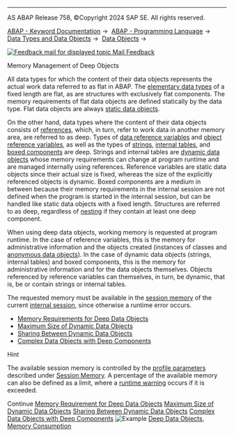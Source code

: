   

* * *

AS ABAP Release 758, ©Copyright 2024 SAP SE. All rights reserved.

[ABAP - Keyword Documentation](javascript:call_link\('abenabap.htm'\)) →  [ABAP - Programming Language](javascript:call_link\('abenabap_reference.htm'\)) →  [Data Types and Data Objects](javascript:call_link\('abentypes_and_objects.htm'\)) →  [Data Objects](javascript:call_link\('abendata_objects.htm'\)) → 

 [![](Mail.gif?object=Mail.gif "Feedback mail for displayed topic") Mail Feedback](mailto:f1_help@sap.com?subject=Feedback%20on%20ABAP%20Documentation&body=Document:%20Memory%20Management%20of%20Deep%20Objects%2C%20ABENMEMORY_CONSUMPTION%2C%20758%0D%0A%0D%0AError:%0D%0A%0D%0A%0D%0A%0D%0ASuggestion%20for%20improvement:)

Memory Management of Deep Objects

All data types for which the content of their data objects represents the actual work data referred to as flat in ABAP. The [elementary data types](javascript:call_link\('abenelementary_data_type_glosry.htm'\) "Glossary Entry") of a fixed length are flat, as are structures with exclusively flat components. The memory requirements of flat data objects are defined statically by the data type. Flat data objects are always [static data objects](javascript:call_link\('abenstatic_data_object_glosry.htm'\) "Glossary Entry").

On the other hand, data types where the content of their data objects consists of [references](javascript:call_link\('abenreference_glosry.htm'\) "Glossary Entry"), which, in turn, refer to work data in another memory area, are referred to as deep. Types of [data reference variables](javascript:call_link\('abendata_reference_variable_glosry.htm'\) "Glossary Entry") and [object reference variables](javascript:call_link\('abenobject_refer_variable_glosry.htm'\) "Glossary Entry"), as well as the types of [strings](javascript:call_link\('abenstring_glosry.htm'\) "Glossary Entry"), [internal tables](javascript:call_link\('abeninternal_table_glosry.htm'\) "Glossary Entry"), and [boxed components](javascript:call_link\('abenboxed_component_glosry.htm'\) "Glossary Entry") are deep. Strings and internal tables are [dynamic data objects](javascript:call_link\('abendynamic_data_object_glosry.htm'\) "Glossary Entry") whose memory requirements can change at program runtime and are managed internally using references. Reference variables are static data objects since their actual size is fixed, whereas the size of the explicitly referenced objects is dynamic. Boxed components are a medium in between because their memory requirements in the internal session are not defined when the program is started in the internal session, but can be handled like static data objects with a fixed length. Structures are referred to as deep, regardless of [nesting](javascript:call_link\('abennested_structure_glosry.htm'\) "Glossary Entry") if they contain at least one deep component.

When using deep data objects, working memory is requested at program runtime. In the case of reference variables, this is the memory for administrative information and the objects created (instances of classes and [anonymous data objects](javascript:call_link\('abenanonymous_data_object_glosry.htm'\) "Glossary Entry")). In the case of dynamic data objects (strings, internal tables) and boxed components, this is the memory for administrative information and for the data objects themselves. Objects referenced by reference variables can themselves, in turn, be dynamic, that is, be or contain strings or internal tables.

The requested memory must be available in the [session memory](javascript:call_link\('abenroll_area_glosry.htm'\) "Glossary Entry") of the current [internal session](javascript:call_link\('abeninternal_session_glosry.htm'\) "Glossary Entry"), since otherwise a runtime error occurs.

-   [Memory Requirements for Deep Data Objects](javascript:call_link\('abenmemory_consumption_1.htm'\))
-   [Maximum Size of Dynamic Data Objects](javascript:call_link\('abenmemory_consumption_2.htm'\))
-   [Sharing Between Dynamic Data Objects](javascript:call_link\('abenmemory_consumption_3.htm'\))
-   [Complex Data Objects with Deep Components](javascript:call_link\('abenmemory_consumption_4.htm'\))

Hint

The available session memory is controlled by the [profile parameters](javascript:call_link\('abenprofile_parameter_glosry.htm'\) "Glossary Entry") described under [Session Memory](https://help.sap.com/docs/ABAP_PLATFORM_NEW/f146e75588924fa4987b6c8f1a7a8c7e/11c6413c521e4a13adf7473af49e8291). A percentage of the available memory can also be defined as a limit, where a [runtime warning](javascript:call_link\('abenruntime_warning_glosry.htm'\) "Glossary Entry") occurs if it is exceeded.

Continue
[Memory Requirement for Deep Data Objects](javascript:call_link\('abenmemory_consumption_1.htm'\))
[Maximum Size of Dynamic Data Objects](javascript:call_link\('abenmemory_consumption_2.htm'\))
[Sharing Between Dynamic Data Objects](javascript:call_link\('abenmemory_consumption_3.htm'\))
[Complex Data Objects with Deep Components](javascript:call_link\('abenmemory_consumption_4.htm'\))
![Example](exa.gif "Example") [Deep Data Objects, Memory Consumption](javascript:call_link\('abenmemory_usage_abexa.htm'\))